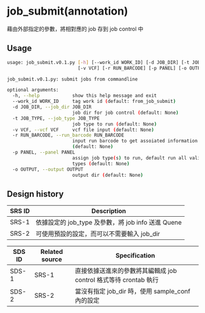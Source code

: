 # job_submit(annotation)

藉由外部指定的參數，將相對應的 job 存到 job control 中

## Usage

```sh
usage: job_submit.v0.1.py [-h] [--work_id WORK_ID] [-d JOB_DIR] [-t JOB_TYPE]
                          [-v VCF] [-r RUN_BARCODE] [-p PANEL] [-o OUTPUT]

job_submit.v0.1.py: submit jobs from commandline

optional arguments:
  -h, --help            show this help message and exit
  --work_id WORK_ID     tag work id (default: from_job_submit)
  -d JOB_DIR, --job_dir JOB_DIR
                        job dir for job control (default: None)
  -t JOB_TYPE, --job_type JOB_TYPE
                        job type to run (default: None)
  -v VCF, --vcf VCF     vcf file input (default: None)
  -r RUN_BARCODE, --run_barcode RUN_BARCODE
                        input run barcode to get assoiated information
                        (default: None)
  -p PANEL, --panel PANEL
                        assign job type(s) to run, default run all valid job
                        types (default: None)
  -o OUTPUT, --output OUTPUT
                        output dir (default: None)
```

## Design history

SRS ID | Description
--- | ---
SRS-1 | 依據設定的 job_type 及參數，將 job info 送進 Quene
SRS-2 | 可使用預設的設定，而可以不需要輸入 job_dir

SDS ID | Related source | Specification
--- | --- | ---
SDS-1 | SRS-1 | 直接依據送進來的參數將其編輯成 job control 格式等待 crontab 執行
SDS-2 | SRS-2 | 當沒有指定 job_dir 時，使用 sample_conf 內的設定
